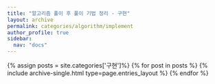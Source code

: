 ```yaml
---
title: "알고리즘 풀이 후 풀이 기법 정리 - 구현"
layout: archive
permalink: categories/algorithm/implement
author_profile: true
sidebar:
  nav: "docs"
---
```


{% assign posts = site.categories['구현']%}
{% for post in posts %}
{% include archive-single.html type=page.entries_layout %}
{% endfor %}
